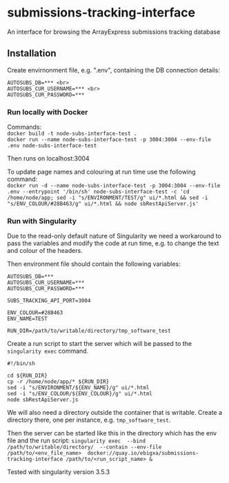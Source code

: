 # submissions-tracking-interface
An interface for browsing the ArrayExpress submissions tracking database

## Installation

Create envirnonment file, e.g. ".env", containing the DB connection details: <br>
```
AUTOSUBS_DB=*** <br>
AUTOSUBS_CUR_USERNAME=*** <br>
AUTOSUBS_CUR_PASSWORD=***
```

### Run locally with Docker
Commands:<br>
`docker build -t node-subs-interface-test .`<br>
`docker run --name node-subs-interface-test -p 3004:3004 --env-file .env node-subs-interface-test`

Then runs on localhost:3004

To update page names and colouring at run time use the following command: <br>
`docker run -d --name node-subs-interface-test -p 3004:3004 --env-file .env --entrypoint '/bin/sh' node-subs-interface-test -c 'cd /home/node/app; sed -i "s/ENVIRONMENT/TEST/g" ui/*.html && sed -i "s/ENV_COLOUR/#28B463/g" ui/*.html && node sbRestApiServer.js'`

### Run with Singularity 

Due to the read-only default nature of Singularity we need a workaround to pass the variables and modify the code at run time, e.g. to change the text and colour of the headers. 

Then environment file should contain the following variables:
```
AUTOSUBS_DB=***
AUTOSUBS_CUR_USERNAME=***
AUTOSUBS_CUR_PASSWORD=***

SUBS_TRACKING_API_PORT=3004

ENV_COLOUR=#28B463
ENV_NAME=TEST

RUN_DIR=/path/to/writable/directory/tmp_software_test
```

Create a run script to start the server which will be passed to the `singularity exec` command. 
```
#!/bin/sh

cd ${RUN_DIR}
cp -r /home/node/app/* ${RUN_DIR}
sed -i "s/ENVIRONMENT/${ENV_NAME}/g" ui/*.html
sed -i "s/ENV_COLOUR/${ENV_COLOUR}/g" ui/*.html
node sbRestApiServer.js
```

We will also need a directory outside the container that is writable. Create a directory there, one per instance, e.g. `tmp_software_test`.

Then the server can be started like this in the directory which has the env file and the run script: 
`singularity exec  --bind /path/to/writable/directory/  --contain --env-file /path/to/<env_file_name>  docker://quay.io/ebigxa/submissions-tracking-interface /path/to/<run_script_name> &`

Tested with singularity version 3.5.3
